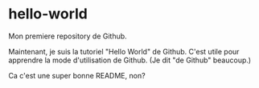 # hello-world
Mon premiere repository de Github.

Maintenant, je suis la tutoriel "Hello World" de Github.
C'est utile pour apprendre la mode d'utilisation de Github.
(Je dit "de Github" beaucoup.)

Ca c'est une super bonne README, non?
